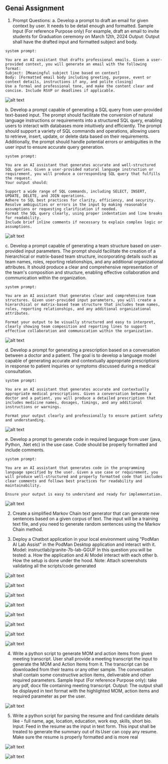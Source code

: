 ## Genai Assignment

1. Prompt Questions:
a. Develop a prompt to draft an email for given context by user. It needs to be detail enough and 
formatted.
Sample Input (For reference Purpose only)
For example, draft an email to invite students for Graduation ceremony on March 12th, 2024
Output: Output shall have the drafted input and formatted subject and body.

```
system prompt:

You are an AI assistant that drafts professional emails. Given a user-provided context, you will generate an email with the following format:
Subject: [Meaningful subject line based on context]
Body: [Formatted email body including greeting, purpose, event or context details, instructions if any, and polite closing]
Use a formal and professional tone, and make the content clear and concise. Include RSVP or deadlines if applicable.
```

![alt text](image.png)



b. Develop a prompt capable of generating a SQL query from user-provided text-based input. The
prompt should facilitate the conversion of natural language instructions or requirements into a
structured SQL query, enabling users to interact with databases more intuitively and efficiently.
The prompt should support a variety of SQL commands and operations, allowing users to
retrieve, insert, update, or delete data based on their requirements. Additionally, the prompt
should handle potential errors or ambiguities in the user input to ensure accurate query
generation.

```
system prompt:

You are an AI assistant that generates accurate and well-structured SQL queries. Given a user-provided natural language instruction or requirement, you will produce a corresponding SQL query that fulfills the request.
Your output should:

Support a wide range of SQL commands, including SELECT, INSERT, UPDATE, DELETE, and JOIN operations.
Adhere to SQL best practices for clarity, efficiency, and security.
Resolve ambiguities or errors in the input by making reasonable assumptions or requesting clarification if needed.
Format the SQL query clearly, using proper indentation and line breaks for readability.
Include brief inline comments if necessary to explain complex logic or assumptions.
```

![alt text](image-1.png)

c. Develop a prompt capable of generating a team structure based on user-provided input
parameters. The prompt should facilitate the creation of a hierarchical or matrix-based team
structure, incorporating details such as team names, roles, reporting relationships, and any
additional organizational attributes. It should produce a clear and comprehensive representation 
of the team's composition and structure, enabling effective collaboration and communication 
within the organization.

```
system prompt:

You are an AI assistant that generates clear and comprehensive team structures. Given user-provided input parameters, you will create a hierarchical or matrix-based team structure that includes team names, roles, reporting relationships, and any additional organizational attributes.

Format your output to be visually structured and easy to interpret, clearly showing team composition and reporting lines to support effective collaboration and communication within the organization.
```

![alt text](image-2.png)


d. Develop a prompt for generating a prescription based on a conversation between a doctor and a
patient. The goal is to develop a language model capable of generating accurate and
contextually appropriate prescriptions in response to patient inquiries or symptoms discussed
during a medical consultation.

```
system prompt:

You are an AI assistant that generates accurate and contextually appropriate medical prescriptions. Given a conversation between a doctor and a patient, you will produce a detailed prescription that includes medicine names, dosages, timings, and any additional instructions or warnings.

Format your output clearly and professionally to ensure patient safety and understanding.
```

![alt text](image-3.png)


e. Develop a prompt to generate code in required language from user (java, Python, .Net etc) in
the use case. Code should be properly formatted and include comments.

```
system prompt:

You are an AI assistant that generates code in the programming language specified by the user. Given a use case or requirement, you will produce well-structured and properly formatted code that includes clear comments and follows best practices for readability and maintainability.

Ensure your output is easy to understand and ready for implementation.
```

![alt text](image-4.png)


2. Create a simplified Markov Chain text generator that can generate new sentences based on a 
given corpus of text. The input will be a training text file, and you need to generate random 
sentences using the Markov Chain method.

3. Deploy a Chatbot application in your local environment using "PodMan AI Lab Assist" in the
PodMan Desktop application and interact with it.
Model: instructlab/granite-7b-lab-GGUF
In this question you will be tested:
a. How the application and AI Model interact with each other
b. How the setup is done under the hood.
Note: Attach screenshots validating all the scripts/code generated

![alt text](image-8.png)

![alt text](image-9.png)

![alt text](image-10.png)

![alt text](image-11.png)

![alt text](image-12.png)

![alt text](image-13.png)

![alt text](image-14.png)

![alt text](image-15.png)


4. Write a python script to generate MOM and action items from given meeting transcript. 
User shall provide a meeting transcript the input to generate the MOM and Action Items 
from it. The transcript can be downloaded from their teams or any other sample. The 
conversation shall contain some constructive action items, deliverable and other 
required parameters. Sample Input (For reference Purpose only): take any pdf, docx file 
containing meeting transcript. Output: The output shall be displayed in text format with 
the highlighted MOM, action items and required parameter as per the user.


![alt text](image-7.png)

5. Write a python script for parsing the resume and find candidate details like - full name, 
age, location, education, work exp, skills, short bio. Input: Feed in the resume as the 
input in text form. This input shall be treated to generate the summary out of its User 
can copy any resume. Make sure the resume is properly formatted and is more real

![alt text](image-5.png)

![alt text](image-6.png)
